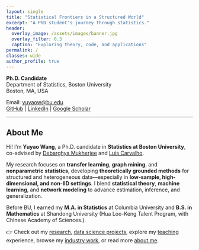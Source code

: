 ```yaml
---
layout: single
title: "Statistical Frontiers in a Structured World"
excerpt: "A PhD student's journey through statistics."
header:
  overlay_image: /assets/images/banner.jpg
  overlay_filter: 0.3
  caption: "Exploring theory, code, and applications"
permalink: /
classes: wide
author_profile: true
---
```


<!-- Custom font styling for homepage -->
<style>
.splash .page__content p,
.page__content p,
.archive__item-excerpt,
.archive__item-body {
  font-family: "Georgia", serif;
  font-size: 16px;
  line-height: 1.7;
  color: #2a2a2a;
  margin-bottom: 1.2em;
}

.page__title {
  font-family: "Georgia", serif;
  font-size: 28px;
  font-weight: 500;
}
</style>




**Ph.D. Candidate**  
Department of Statistics, Boston University  
Boston, MA, USA

Email: yuyaow@bu.edu  
[GitHub](https://github.com/olivia3395) | [LinkedIn](https://www.linkedin.com/in/yuyao-w-990571191) | [Google Scholar]()

---

## About Me

Hi! I’m **Yuyao Wang**, a Ph.D. candidate in **Statistics at Boston University**, co-advised by [Debarghya Mukherjee](https://debarghya-mukherjee.github.io/) and [Luis Carvalho](https://math.bu.edu/people/lecarval/).

My research focuses on **transfer learning**, **graph mining**, and **nonparametric statistics**, developing **theoretically grounded methods** for structured and heterogeneous data—especially in **low-sample, high-dimensional, and non-IID settings**. I blend **statistical theory**, **machine learning**, and **network modeling** to advance estimation, inference, and generalization.

Before BU, I earned my **M.A. in Statistics** at Columbia University and **B.S. in Mathematics** at Shandong University (Hua Loo-Keng Talent Program, with Chinese Academy of Sciences.).


👉 Check out my [research](/projects/), [data science projects](/ds_home/), explore my [teaching](/teaching/) experience, browse my [industry work](/industry/), or read more [about me](/about/).

